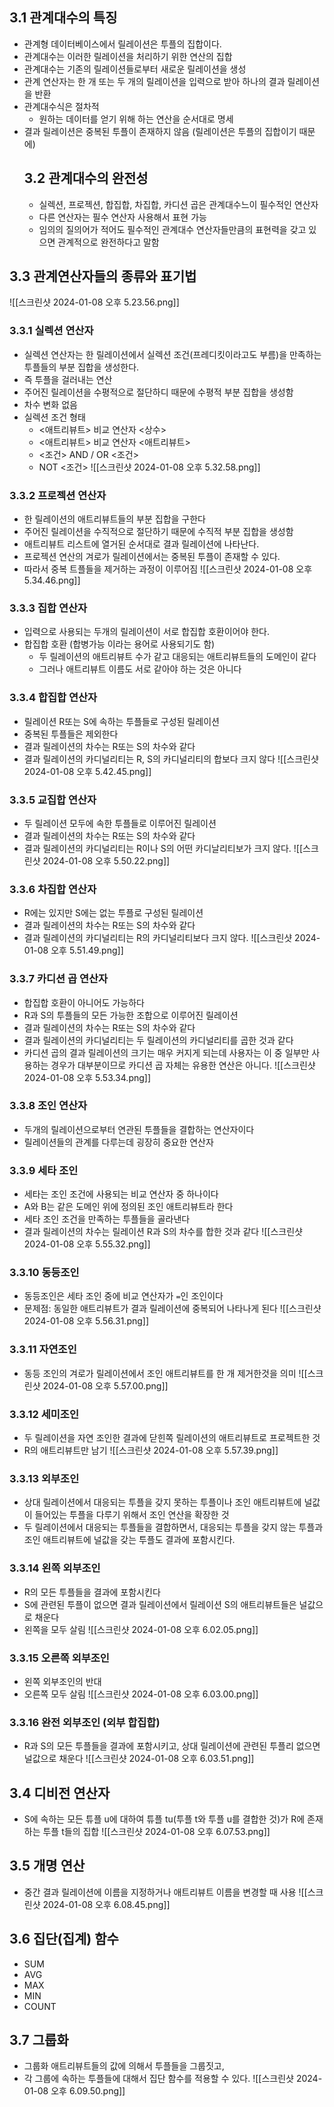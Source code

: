 ## 3.1 관계대수의 특징
- 관계형 데이터베이스에서 릴레이션은 투플의 집합이다.
- 관계대수는 이러한 릴레이션을 처리하기 위한 연산의 집합
- 관계대수는 기존의 릴레이션들로부터 새로운 릴레이션을 생성
- 관계 연산자는 한 개 또는 두 개의 릴레이션을 입력으로 받아 하나의 결과 릴레이션을 반환
- 관계대수식은 절차적
	- 원하는 데이터를 얻기 위해 하는 연산을 순서대로 명세
- 결과 릴레이션은 중복된 투플이 존재하지 않음 (릴레이션은 투플의 집합이기 때문에)
  ## 3.2 관계대수의 완전성
  - 실렉션, 프로젝션, 합집합, 차집합, 카디션 곱은 관계대수느이 필수적인 연산자
  - 다른 연산자는 필수 연산자 사용해서 표현 가능
  - 임의의 질의어가 적어도 필수적인 관계대수 연산자들만큼의 표현력을 갖고 있으면 관계적으로 완전하다고 말함

## 3.3 관계연산자들의 종류와 표기법
  ![[스크린샷 2024-01-08 오후 5.23.56.png]]
### 3.3.1 실렉션 연산자
- 실렉션 연산자는 한 릴레이션에서 실렉션 조건(프레디킷이라고도 부름)을 만족하는 투플들의 부분 집합을 생성한다.
- 즉 투플을 걸러내는 연산
- 주어진 릴레이션을 수평적으로 절단하디 때문에 수평적 부분 집합을 생성함
- 차수 변화 없음
- 실렉션 조건 형태
	- <애트리뷰트> 비교 연산자 <상수>
	- <애트리뷰트> 비교 연산자 <애트리뷰트>
	- <조건> AND / OR <조건>
	- NOT <조건>
![[스크린샷 2024-01-08 오후 5.32.58.png]]
### 3.3.2 프로젝션 연산자
- 한 릴레이션의 애트리뷰트들의 부분 집합을 구한다
- 주어진 릴레이션을 수직적으로 절단하기 때문에 수직적 부분 집합을 생성함
- 애트리뷰트 리스트에 열거된 순서대로 결과 릴레이션에 나타난다.
- 프로젝션 연산의 겨로가 릴레이션에서는 중복된 투플이 존재할 수 있다.
- 따라서 중복 트플들을 제거하는 과정이 이루어짐
![[스크린샷 2024-01-08 오후 5.34.46.png]]
### 3.3.3 집합 연산자
- 입력으로 사용되는 두개의 릴레이션이 서로 합집합 호환이어야 한다.
- 합집합 호환 (합병가능 이라는 용어로 사용되기도 함)
	- 두 릴레이션의 애트리뷰트 수가 같고 대응되는 애트리뷰트들의 도메인이 같다
	- 그러나 애트리뷰트 이름도 서로 같아야 하는 것은 아니다
### 3.3.4 합집합 연산자
- 릴레이션 R또는 S에 속하는 투플들로 구성된 릴레이션
- 중복된 투플들은 제외한다
- 결과 릴레이션의 차수는 R또는 S의 차수와 같다
- 결과 릴레이션의 카디널리티는 R, S의 카디널리티의 합보다 크지 않다
![[스크린샷 2024-01-08 오후 5.42.45.png]]
### 3.3.5 교집합 연산자
- 두 릴레이션 모두에 속한 투플들로 이루어진 릴레이션
- 결과 릴레이션의 차수는 R또는 S의 차수와 같다
- 결과 릴레이션의 카디널리티는 R이나 S의 어떤 카디날리티보가 크지 않다.
![[스크린샷 2024-01-08 오후 5.50.22.png]]
### 3.3.6 차집합 연산자
- R에는 있지만 S에는 없는 투플로 구성된 릴레이션
- 결과 릴레이션의 차수는 R또는 S의 차수와 같다
- 결과 릴레이션의 카디널리티는 R의 카디널리티보다 크지 않다.
![[스크린샷 2024-01-08 오후 5.51.49.png]]
### 3.3.7 카디션 곱 연산자
- 합집합 호환이 아니어도 가능하다
- R과 S의 투플들의 모든 가능한 조합으로 이루어진 릴레이션
- 결과 릴레이션의 차수는 R또는 S의 차수와 같다
- 결과 릴레이션의 카디널리티는 두 릴레이션의 카디널리티를 곱한 것과 같다
- 카디션 곱의 결과 릴레이션의 크기는 매우 커지게 되는데 사용자는 이 중 일부만 사용하는 경우가 대부분이므로 카디션 곱 자체는 유용한 연산은 아니다.
![[스크린샷 2024-01-08 오후 5.53.34.png]]
### 3.3.8 조인 연산자
- 두개의 릴레이션으로부터 연관된 투플들을 결합하는 연산자이다
- 릴레이션들의 관계를 다루는데 굉장히 중요한 연산자
### 3.3.9 세타 조인
- 세타는 조인 조건에 사용되는 비교 연산자 중 하나이다
- A와 B는 같은 도메인 위에 정의된 조인 애트리뷰트라 한다
- 세타 조인 조건을 만족하는 투플들을 골라낸다
- 결과 릴레이션의 차수는 릴레이션 R과 S의 차수를 합한 것과 같다
![[스크린샷 2024-01-08 오후 5.55.32.png]]
### 3.3.10 동등조인
- 동등조인은 세타 조인 중에  비교 연산자가 `=`인 조인이다
- 문제점: 동일한 애트리뷰트가 결과 릴레이션에 중복되어 나타나게 된다
![[스크린샷 2024-01-08 오후 5.56.31.png]]
### 3.3.11 자연조인
- 동등 조인의 겨로가 릴레이션에서 조인 애트리뷰트를 한 개 제거한것을 의미
![[스크린샷 2024-01-08 오후 5.57.00.png]]
### 3.3.12 세미조인
- 두 릴레이션을 자연 조인한 결과에 닫힌쪽 릴레이션의 애트리뷰트로 프로젝트한 것
- R의 애트리뷰트만 남기
![[스크린샷 2024-01-08 오후 5.57.39.png]]
### 3.3.13 외부조인
- 상대 릴레이션에서 대응되는 투플을 갖지 못하는 투플이나 조인 애트리뷰트에 널값이 들어있는 투플을 다루기 위해서 조인 연산을 확장한 것
- 두 릴레이션에서 대응되는 투플들을 결합하면서, 대응되는 투플을 갖지 않는 투플과 조인 애트리뷰트에 널값을 갖는 투플도 결과에 포함시킨다.
### 3.3.14 왼쪽 외부조인
- R의 모든 투플들을 결과에 포함시킨다
- S에 관련된 투플이 없으면 결과 릴레이션에서 릴레이션 S의 애트리뷰트들은 널값으로 채운다
- 왼쪽을 모두 살림
![[스크린샷 2024-01-08 오후 6.02.05.png]]
### 3.3.15 오른쪽 외부조인
- 왼쪽 외부조인의 반대
- 오른쪽 모두 살림
![[스크린샷 2024-01-08 오후 6.03.00.png]]
### 3.3.16 완전 외부조인 (외부 합집합)
- R과 S의 모든 투플들을 결과에 포함시키고, 상대 릴레이션에 관련된 투플리 없으면 널값으로 채운다
![[스크린샷 2024-01-08 오후 6.03.51.png]]
## 3.4 디비전 연산자
- S에 속하는 모든 튜플 u에 대하여 튜플 tu(투플 t와 투플 u를 결합한 것)가 R에 존재하는 투플 t들의 집합
![[스크린샷 2024-01-08 오후 6.07.53.png]]
## 3.5 개명 연산
- 중간 결과 릴레이션에 이름을 지정하거나 애트리뷰트 이름을 변경할 때 사용
![[스크린샷 2024-01-08 오후 6.08.45.png]]
## 3.6 집단(집계) 함수
- SUM
- AVG
- MAX
- MIN
- COUNT
## 3.7 그룹화
- 그룹화 애트리뷰트들의 값에 의해서 투플들을 그룹짓고, 
- 각 그룹에 속하는 투플들에 대해서 집단 함수를 적용할 수 있다.
![[스크린샷 2024-01-08 오후 6.09.50.png]]
